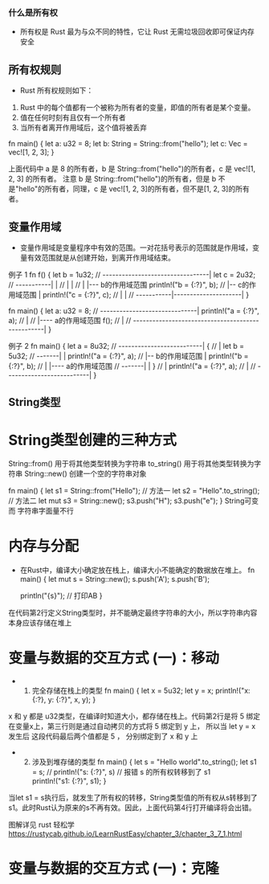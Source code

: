 ### 什么是所有权

- 所有权是 Rust 最为与众不同的特性，它让 Rust 无需垃圾回收即可保证内存安全

## 所有权规则

- Rust 所有权规则如下：

1. Rust 中的每个值都有一个被称为所有者的变量，即值的所有者是某个变量。
2. 值在任何时刻有且仅有一个所有者
3. 当所有者离开作用域后，这个值将被丢弃

fn main() {
let a: u32 = 8;
let b: String = String::from("hello");
let c: Vec<u8> = vec![1, 2, 3];
}

上面代码中 a 是 8 的所有者，b 是 String::from("hello")的所有者，c 是 vec![1, 2, 3] 的所有者。
注意 b 是 String::from("hello")的所有者，但是 b 不是"hello"的所有者，同理，c 是 vec![1, 2, 3]的所有者，但不是[1, 2, 3]的所有者。

## 变量作用域

- 变量作用域是变量程序中有效的范围。一对花括号表示的范围就是作用域，变量有效范围就是从创建开始，到离开作用域结束。

例子 1
fn f() {
    let b = 1u32;            // ---------------------------------|
    let c = 2u32;            // -----------|                     |
                             //            |                     |
                             //            |                     |--- b的作用域范围
    println!("b = {:?}", b); //            |-- c的作用域范围     |
    println!("c = {:?}", c); //            |                     |
                             // -----------|---------------------|
}

fn main() {
    let a: u32 = 8; // ------------------------------|
    println!("a = {:?}", a);                      // |
                                                  // |---- a的作用域范围
    f();                                          // |
// --------------------------------------------------|
}


例子 2
fn main() {
    let a = 8u32;                 // --------------------------|
    {                             //                           |
        let b = 5u32;             // -------|                  |
        println!("a = {:?}", a);  //        |-- b的作用域范围  |
        println!("b = {:?}", b);  //        |                  |---- a的作用域范围
                                  // -------|                  |
    }                             //                           |
    println!("a = {:?}", a);      //                           |
                                  // --------------------------|
}

## String类型

# String类型创建的三种方式

String::from()  用于将其他类型转换为字符串
to_string()     用于将其他类型转换为字符串
String::new()   创建一个空的字符串对象

fn main() {
  let s1 = String::from("Hello"); // 方法一
  let s2 = "Hello".to_string(); // 方法二
  let mut s3 = String::new();
  s3.push("H");
  s3.push("e");
}
String可变 而 字符串字面量不行

# 内存与分配
- 在Rust中，编译大小确定放在栈上，编译大小不能确定的数据放在堆上。
fn main() {
  let mut s = String::new();
  s.push('A');
  s.push('B');

  println("{s}"); // 打印AB
}

在代码第2行定义String类型时，并不能确定最终字符串的大小，所以字符串内容本身应该存储在堆上

# 变量与数据的交互方式 (一)：移动

- 1. 完全存储在栈上的类型
fn main() {
  let x = 5u32;
  let y = x;
  println!("x: {:?}, y: {:?}", x, y);
}

x 和 y 都是 u32类型，在编译时知道大小，都存储在栈上。代码第2行是将 5 绑定在变量x上，第三行则是通过自动拷贝的方式将 5 绑定到 y 上， 所以当 let y = x 发生后 这段代码最后两个值都是 5 ， 分别绑定到了 x 和 y 上

- 2. 涉及到堆存储的类型
fn main() {
  let s = "Hello world".to_string();
  let s1 = s;
  // println!("s: {:?}", s) // 报错 s 的所有权转移到了 s1  
  println!("s1: {:?}", s1);
}

当let s1 = s执行后，就发生了所有权的转移，String类型值的所有权从s转移到了s1。此时Rust认为原来的s不再有效。因此，上面代码第4行打开编译将会出错。

图解详见 rust 轻松学 https://rustycab.github.io/LearnRustEasy/chapter_3/chapter_3_7_1.html

# 变量与数据的交互方式 (一)：克隆













